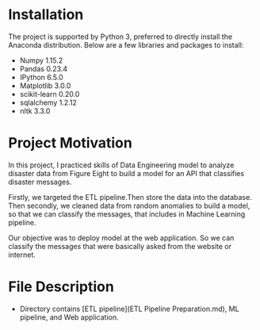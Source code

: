 

# Installation

The project is supported by Python 3, preferred to directly install the Anaconda distribution. Below are a few libraries and packages to install:

  * Numpy 1.15.2
  * Pandas 0.23.4
  * IPython 6.5.0
  * Matplotlib 3.0.0
  * scikit-learn 0.20.0
  * sqlalchemy 1.2.12
  * nltk 3.3.0
# Project Motivation

In this project, I practiced skills of Data Engineering model to analyze disaster data from Figure Eight to build a model for an API that classifies disaster messages.

Firstly, we targeted the ETL pipeline.Then store the data into the database. Then secondly, we cleaned data from random anomalies to build a model, so that we can classify the messages, that includes in Machine Learning pipeline.

Our objective was to deploy model at the web application. So we can classify the messages that were basically asked from the website or internet.

# File Description
* Directory contains [ETL pipeline](ETL Pipeline Preparation.md), ML pipeline, and Web application.

